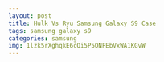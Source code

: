 ```yaml
---
layout: post
title: Hulk Vs Ryu Samsung Galaxy S9 Case
tags: samsung galaxy s9
categories: samsung
img: 1lzk5rXghqkE6cQi5P5ONFEbVxWA1KGvW
---
```

